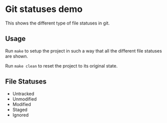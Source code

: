 # Git statuses demo

This shows the different type of file statuses in git.

## Usage

Run `make` to setup the project in such a way that all the different file statuses are shown.

Run `make clean` to reset the project to its original state.

## File Statuses

- Untracked
- Unmodified
- Modified
- Staged
- Ignored
